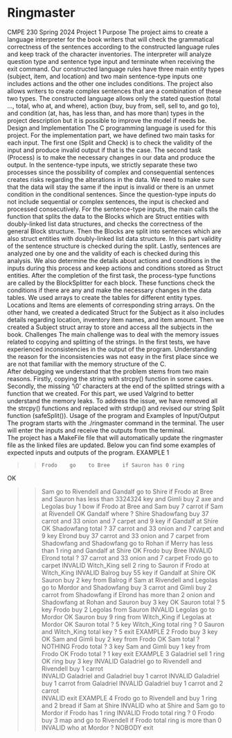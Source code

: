 # Ringmaster
CMPE 230 Spring 2024 Project 1
Purpose
The project aims to create a language interpreter for the book writers that will check the grammatical correctness of the sentences according to the constructed language rules and keep track of the character inventories. The interpreter will analyze question type and sentence type input and terminate when receiving the exit command.
Our constructed language rules have three main entity types (subject, item, and location) and two main sentence-type inputs one includes actions and the other one includes conditions. The project also allows writers to create complex sentences that are a combination of these two types. 
The constructed language allows only the stated question (total …, total, who at, and where), action (buy, buy from, sell, sell to, and go to), and condition (at, has, has less than, and has more than) types in the project description but it is possible to improve the model if needs be. 
Design and Implementation
The C programming language is used for this project. For the implementation part, we have defined two main tasks for each input. The first one (Split and Check) is to check the validity of the input and produce invalid output if that is the case. The second task (Process) is to make the necessary changes in our data and produce the output. 
In the sentence-type inputs, we strictly separate these two processes since the possibility of complex and consequential sentences creates risks regarding the alterations in the data. We need to make sure that the data will stay the same if the input is invalid or there is an unmet condition in the conditional sentences.
Since the question-type inputs do not include sequential or complex sentences, the input is checked and processed consecutively. 
For the sentence-type inputs, the main calls the function that splits the data to the Blocks which are Struct entities with doubly-linked list data structures, and checks the correctness of the general Block structure. Then the Blocks are split into sentences which are also struct entities with doubly-linked list data structure. In this part validity of the sentence structure is checked during the split. Lastly, sentences are analyzed one by one and the validity of each is checked during this analysis. We also determine the details about actions and conditions in the inputs during this process and keep actions and conditions stored as Struct entities. 
After the completion of the first task, the process-type functions are called by the BlockSplitter for each block. These functions check the conditions if there are any and make the necessary changes in the data tables.
We used arrays to create the tables for different entity types. Locations and Items are elements of corresponding string arrays. On the other hand, we created a dedicated Struct for the Subject as it also includes details regarding location, inventory item names, and item amount. Then we created a Subject struct array to store and access all the subjects in the book.
Challenges
The main challenge was to deal with the memory issues related to copying and splitting of the strings. In the first tests, we have experienced inconsistencies in the output of the program. Understanding the reason for the inconsistencies was not easy in the first place since we are not that familiar with the memory structure of the C.  
After debugging we understand that the problem stems from two main reasons. Firstly, copying the string with strcpy() function in some cases. Secondly, the missing ‘\0’ characters at the end of the splitted strings with a function that we created. For this part, we used Valgrind to better understand the memory leaks.
To address the issue, we have removed all the strcpy() functions and replaced with strdup() and revised our string Split function (safeSplit()).
Usage of the program and Examples of Input/Output
The program starts with the ./ringmaster command in the terminal. The user will enter the inputs and receive the outputs from the terminal.  
The project has a MakeFile file that will automatically update the ringmaster file as the linked files are updated.
Below you can find some examples of expected inputs and outputs of the program. 
EXAMPLE 1
>>     Frodo    go    to Bree    if Sauron has 0 ring 
OK 
>> Sam  go to Rivendell and        Gandalf go to Shire if Frodo at Bree and Sauron has less than     3324324 key and Gimli buy 2 axe and        Legolas buy 1 bow if Frodo at Bree and Sam buy 7 carrot if Sam at   Rivendell 
OK 
>> Gandalf    where     ?
Shire 
>> Shadowfang buy 37 carrot and 33   onion and 7 carpet and 9 key if Gandalf at Shire
OK 
>> Shadowfang total ?
37 carrot and 33 onion and 7 carpet and 9 key
>> Elrond buy 37 carrot and 33   onion and 7 carpet from Shadowfang and Shadowfang go to Rohan if Merry has less than 1 ring and Gandalf at Shire
OK 
>> Frodo buy Bree
INVALID 
>> Elrond total ?
37 carrot and 33 onion and 7 carpet
>> Frodo go to carpet
INVALID 
>> Witch_King sell 2 ring to Sauron if Frodo at Witch_King
INVALID 
>> Balrog buy 55 key if Gandalf at Shire
OK 
>> Sauron buy 2 key from Balrog if Sam at Rivendell and Legolas go to Mordor and Shadowfang buy 3 carrot and Gimli buy 2 carrot from Shadowfang if Elrond has more than 2 onion and Shadowfang at Rohan and Sauron buy 3 key
OK 
>> Sauron total ?
5 key
>> Frodo buy 2 Legolas from Sauron
INVALID 
>> Legolas go to Mordor
OK 
>> Sauron buy 9 ring from Witch_King if Legolas at Mordor
OK 
>> Sauron total ?
5 key
>> Witch_King total ring ?
0
>> Sauron and Witch_King total key ? 
5
>> exit
EXAMPLE 2
>> Frodo buy 3 key
OK 
>> Sam and Gimli buy 2 key from Frodo
OK 
>> Sam total ?
NOTHING
>> Frodo total ?
3 key
>> Sam and Gimli buy 1 key from Frodo
OK 
>> Frodo total ?
1 key
>> exit
EXAMPLE 3
>> Galadriel sell 1 ring
OK 
>> ring buy 3 key
INVALID 
>> Galadriel go to Rivendell and Rivendell buy 1 carrot    
INVALID 
>> Galadriel and Galadriel buy 1 carrot
INVALID 
>> Galadriel buy 1 carrot from Galadriel
INVALID 
>> Galadriel buy 1 carrot and 2 carrot  
INVALID 
>> exit
EXAMPLE 4
>> Frodo go to Rivendell and buy 1 ring and 2 bread if Sam at Shire
INVALID 
>> who at Shire and Sam go to Mordor if Frodo has 1 ring
INVALID 
>> Frodo total ring ?
0
>> Frodo buy 3 map and go to Rivendell if Frodo total ring is more than 0
INVALID 
>> who at Mordor ?
NOBODY
>> exit
